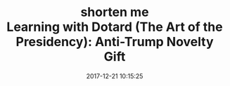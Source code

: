 ---
title: |-
  # shorten me 
   Learning with Dotard (The Art of the Presidency): Anti-Trump Novelty Gift
name: 'Learning with Dotard (The Art of the Presidency): Anti-Trump Novelty Gift'
date: '2017-12-21 10:15:25'
buy_now: >-
  https://www.amazon.com/Learning-Dotard-Art-Presidency-Anti-Trump/dp/0692989706?SubscriptionId=AKIAIA5RBQIWQVTCUEUQ&tag=giftideaninja-20&linkCode=xm2&camp=2025&creative=165953&creativeASIN=0692989706
description_markdown: |-
  Learning with Dotard (The Art of the Presidency): Anti-Trump Novelty Gift

   
tweet_id_str: '943907774315970560'
price: $10.95
list_price: ''
deal_price: ''
you_save: ''
asin: 0692989706
image: 'https://images-na.ssl-images-amazon.com/images/I/61GhZwqw04L.jpg'

---